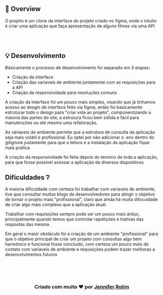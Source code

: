 ## 👀 Overview

O projeto é um clone da interface do projeto criado no figma, onde o intuito é criar uma aplicação que faça apresentação de alguns filmes via uma API

<br>
<br>

## 💡 Desenvolvimento

Básicamente o processo de desenvolvimento foi separado em 3 etapas:

- Criação da interface
- Criação das variaveis de ambiente juntamente com as requisições para a API
- Criação da responsividade para resoluções comuns

A criação da interface foi um pouco mais simples, visando que já tinhamos acesso ao desgin de interface feito via figma, então foi basicamente estruturar todo o design para "criar vida ao projeto", componentizando a maioria das partes do site, a estrutura ficou bem sólida e fácil para manutenções ou até mesmo uma refatoração.

As váriaveis de ambiente permite que a estrutura de consulta da aplicação seja mais volátil e profissional. Eu optei por não adicionar o .env dentro do gitignore justamente para que a leitura e a instalação da aplicação fique mais prática.

A criação da responsividade foi feita depois do termino de toda a aplicação, para que fosse possivel acessar a aplicação de diversos dispositivos

## Dificuldades ❔ 

A maioria dificuldade com certeza foi trabalhar com variaveis de ambiente, tive que consultar muitos blogs de desenvolvedores para atingir o objetivo de tornar o projeto mais "profissional", claro que ainda há muita difoculdade de criar algo mais complexo que a aplicação atual.

Trabalhar com requisições sempre pode ser um pouco mais árduo, principalmente quando temos que controlar repetições e trativas das respostas das mesma.

Em geral o maior obstáculo foi a criação de um ambiente "profissional" para que o objetivo principal de criar um projeto com consultas algo bem harmônico e funcional fosse concluido, com certeza um pouco mais de contato com variaveis de ambiente e requisições podem trazer melhoras a desenvolvimentos futuros

<br>
<br>
<br>


<h3 align="center"> Criado com muito ❤️ por <a href="https://github.com/Jenniferolim"> Jennifer Rolim</a></h2>
